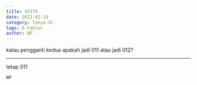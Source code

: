 ```yaml
---
title: 45179
date: 2021-02-19
category: Tanya-SC
tags: E-Faktur
author: NP
---
```


kalau pengganti kedua apakah jadi 011 atau jadi 012?

---

tetap 011

`NP`

